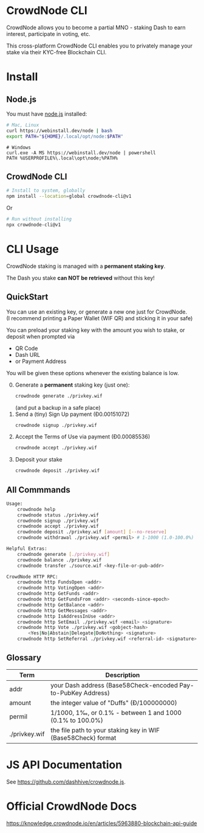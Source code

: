 # CrowdNode CLI

CrowdNode allows you to become a partial MNO - staking Dash to earn interest,
participate in voting, etc.

This cross-platform CrowdNode CLI enables you to privately manage your stake via
their KYC-free Blockchain CLI.

# Install

## Node.js

You must have [node.js](https://webinstall.dev/node) installed:

```bash
# Mac, Linux
curl https://webinstall.dev/node | bash
export PATH="${HOME}/.local/opt/node:$PATH"
```

```pwsh
# Windows
curl.exe -A MS https://webinstall.dev/node | powershell
PATH %USERPROFILE%\.local\opt\node;%PATH%
```

## CrowdNode CLI

```bash
# Install to system, globally
npm install --location=global crowdnode-cli@v1
```

Or

```bash
# Run without installing 
npx crowdnode-cli@v1
```

# CLI Usage

CrowdNode staking is managed with a **permanent staking key**.

The Dash you stake **can NOT be retrieved** without this key!

## QuickStart

You can use an existing key, or generate a new one just for CrowdNode. \
(I recommend printing a Paper Wallet (WIF QR) and sticking it in your safe)

You can preload your staking key with the amount you wish to stake, or deposit
when prompted via

- QR Code
- Dash URL
- or Payment Address

You will be given these options whenever the existing balance is low.

0. Generate a **permanent** staking key (just one):
   ```bash
   crowdnode generate ./privkey.wif
   ```
   (and put a backup in a safe place)
1. Send a (tiny) Sign Up payment (Đ0.00151072)
   ```bash
   crowdnode signup ./privkey.wif
   ```
2. Accept the Terms of Use via payment (Đ0.00085536)
   ```bash
   crowdnode accept ./privkey.wif
   ```
3. Deposit your stake
   ```bash
   crowdnode deposit ./privkey.wif
   ```

## All Commmands

```bash
Usage:
    crowdnode help
    crowdnode status ./privkey.wif
    crowdnode signup ./privkey.wif
    crowdnode accept ./privkey.wif
    crowdnode deposit ./privkey.wif [amount] [--no-reserve]
    crowdnode withdrawal ./privkey.wif <permil> # 1-1000 (1.0-100.0%)

Helpful Extras:
    crowdnode generate [./privkey.wif]
    crowdnode balance ./privkey.wif
    crowdnode transfer ./source.wif <key-file-or-pub-addr>

CrowdNode HTTP RPC:
    crowdnode http FundsOpen <addr>
    crowdnode http VotingOpen <addr>
    crowdnode http GetFunds <addr>
    crowdnode http GetFundsFrom <addr> <seconds-since-epoch>
    crowdnode http GetBalance <addr>
    crowdnode http GetMessages <addr>
    crowdnode http IsAddressInUse <addr>
    crowdnode http SetEmail ./privkey.wif <email> <signature>
    crowdnode http Vote ./privkey.wif <gobject-hash>
        <Yes|No|Abstain|Delegate|DoNothing> <signature>
    crowdnode http SetReferral ./privkey.wif <referral-id> <signature>
```

## Glossary

| Term          | Description                                                   |
| ------------- | ------------------------------------------------------------- |
| addr          | your Dash address (Base58Check-encoded Pay-to-PubKey Address) |
| amount        | the integer value of "Duffs" (Đ/100000000)                    |
| permil        | 1/1000, 1‰, or 0.1% - between 1 and 1000 (0.1% to 100.0%)     |
| ./privkey.wif | the file path to your staking key in WIF (Base58Check) format |

# JS API Documentation

See <https://github.com/dashhive/crowdnode.js>.

# Official CrowdNode Docs

<https://knowledge.crowdnode.io/en/articles/5963880-blockchain-api-guide>
